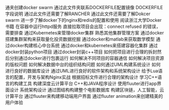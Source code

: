 通夹创建docker swarm
通过此文件夹联系DOCKERFILE配置镜像
DOCKERFILE 字段说明
通过此文件还需要了解RANCHER
通过此文件还需要了解Dokcer swarm
进一步了解docker下的nginx和redis的配置和使用
阅读浙江大学Docker书籍
在容器中运行httpd服务
直接拉取项目会出现：connect refused 的错误，需要排查
通过Kubernetes来管理docker集群
熟悉其他集群管理方案
通过docker搭建集群架构来获取量化投资数据挖掘
通过docker和matlab来获取数学模型
通过docker构建核心中台系统
通过docker和kubernetes来搭建容器化集群
通过docker封装python项目
通过docker封装c++项目
如何把项目进行合理的拆封然后分别通过docker进行包裹运行
如何解决不同项目的容器通信
如何解决项目资源的版权问题
如何解决数据中台的组织结构问题
如何通过UML构建系统设计
如何进行良好的数据库设计
通过UML进行良好的软件架构和系统架构设计
给予Lua语言的配置，开发与架构Nginx实战
根据招标文件进行合理的架构设计
学习C++语言的构建工具
构建深度云计算平台
C++和JAVA程序设计
使用fluuter进行app界面设计
系统架构设计
通过图结构构建整个电影数据库
构建区块链，人工智能，云计算平台
通过fluuter来构建移动端用户界面
通过fluuter animation来创建精美的用户体验
